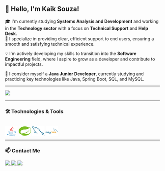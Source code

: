## 👋 Hello, I'm Kaik Souza!

🎓 I'm currently studying **Systems Analysis and Development** and working in the **Technology sector** with a focus on **Technical Support** and **Help Desk**.  
💬 I specialize in providing clear, efficient support to end users, ensuring a smooth and satisfying technical experience.

💡 I'm actively developing my skills to transition into the **Software Engineering** field, where I aspire to grow as a developer and contribute to impactful projects.

🚀 I consider myself a **Java Junior Developer**, currently studying and practicing key technologies like Java, Spring Boot, SQL, and MySQL.

---

<picture>
  <source
    srcset="https://github-readme-stats.vercel.app/api?username=Kaik1604&show_icons=true&theme=dark"
    media="(prefers-color-scheme: dark)"
  />
  <source
    srcset="https://github-readme-stats.vercel.app/api?username=Kaik1604&show_icons=true"
    media="(prefers-color-scheme: light), (prefers-color-scheme: no-preference)"
  />
  <img src="https://github-readme-stats.vercel.app/api?username=Kaik1604&show_icons=true" />
</picture>

---

### 🛠️ Technologies & Tools

<div style="display: inline_block"><br>
  <img align="center" alt="Java" height="30" width="40" src="https://raw.githubusercontent.com/devicons/devicon/master/icons/java/java-original.svg">
  <img align="center" alt="Spring" height="30" width="40" src="https://raw.githubusercontent.com/devicons/devicon/master/icons/spring/spring-original.svg">
  <img align="center" alt="SQL" height="30" width="40" src="https://raw.githubusercontent.com/devicons/devicon/master/icons/mysql/mysql-original.svg">
  <img align="center" alt="MySQL" height="30" width="40" src="https://raw.githubusercontent.com/devicons/devicon/master/icons/mysql/mysql-original-wordmark.svg">
</div>

---

### 📫 Contact Me

<div> 
  <a href="https://www.instagram.com/kaiksouzza/" target="_blank">
    <img src="https://img.shields.io/badge/-Instagram-%23E4405F?style=for-the-badge&logo=instagram&logoColor=white">
  </a>
  <a href="mailto:kaiksousalima@gmail.com" target="_blank">
    <img src="https://img.shields.io/badge/-Gmail-%23333?style=for-the-badge&logo=gmail&logoColor=white">
  </a>
  <a href="https://www.linkedin.com/in/kaiksouza" target="_blank">
    <img src="https://img.shields.io/badge/-LinkedIn-%230077B5?style=for-the-badge&logo=linkedin&logoColor=white">
  </a> 
</div>
